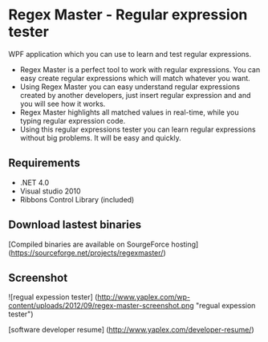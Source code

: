 Regex Master - Regular expression tester
=============

WPF application which you can use to learn and test regular expressions.

* Regex Master is a perfect tool to work with regular expressions. You can easy create regular expressions which will match whatever you want.
* Using Regex Master you can easy understand regular expressions created by another developers, just insert regular expression and and you will see how it works.
* Regex Master highlights all matched values in real-time, while you typing regular expression code.
* Using this regular expressions tester you can learn regular expressions without big problems. It will be easy and quickly.

Requirements
------------

* .NET 4.0
* Visual studio 2010
* Ribbons Control Library (included)

Download lastest binaries
-------------------------
[Compiled binaries are available on SourgeForce hosting] (https://sourceforge.net/projects/regexmaster/)


Screenshot
----------

![regual expession tester] (http://www.yaplex.com/wp-content/uploads/2012/09/regex-master-screenshot.png "regual expession tester")

[software developer resume] (http://www.yaplex.com/developer-resume/)